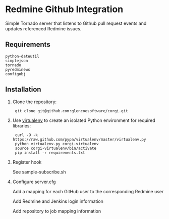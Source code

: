 Redmine Github Integration
==========================

Simple Tornado server that listens to Github pull request events and updates
referenced Redmine issues.

Requirements
------------

    python-dateutil
    simplejson
    tornado
    pyredminews
    configobj

Installation
------------

1. Clone the repository:

        git clone git@github.com:glencoesoftware/corgi.git

2. Use [virtualenv](https://pypi.python.org/pypi/virtualenv) to create an isolated Python environment for required libraries:

        curl -O -k https://raw.github.com/pypa/virtualenv/master/virtualenv.py
        python virtualenv.py corgi-virtualenv
        source corgi-virtualenv/bin/activate
        pip install -r requirements.txt

3. Register hook

    See sample-subscribe.sh

4. Configure server.cfg

    Add a mapping for each GitHub user to the corresponding Redmine user

    Add Redmine and Jenkins login information

    Add repository to job mapping information
